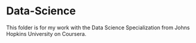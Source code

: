 # Data-Science
This folder is for my work with the Data Science Specialization from Johns Hopkins University on Coursera.
